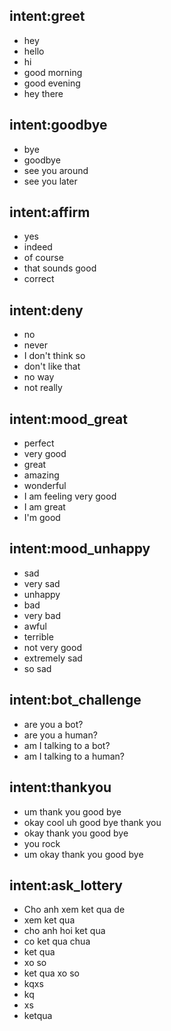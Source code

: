 ## intent:greet
- hey
- hello
- hi
- good morning
- good evening
- hey there

## intent:goodbye
- bye
- goodbye
- see you around
- see you later

## intent:affirm
- yes
- indeed
- of course
- that sounds good
- correct

## intent:deny
- no
- never
- I don't think so
- don't like that
- no way
- not really

## intent:mood_great
- perfect
- very good
- great
- amazing
- wonderful
- I am feeling very good
- I am great
- I'm good

## intent:mood_unhappy
- sad
- very sad
- unhappy
- bad
- very bad
- awful
- terrible
- not very good
- extremely sad
- so sad

## intent:bot_challenge
- are you a bot?
- are you a human?
- am I talking to a bot?
- am I talking to a human?

## intent:thankyou
- um thank you good bye
- okay cool uh good bye thank you
- okay thank you good bye
- you rock
- um okay thank you good bye

## intent:ask_lottery
- Cho anh xem ket qua de
- xem ket qua
- cho anh hoi ket qua
- co ket qua chua
- ket qua
- xo so
- ket qua xo so
- kqxs
- kq
- xs
- ketqua